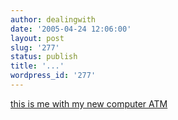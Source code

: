 ```yaml
---
author: dealingwith
date: '2005-04-24 12:06:00'
layout: post
slug: '277'
status: publish
title: '...'
wordpress_id: '277'
---
```


[this is me with my new computer ATM][1]

   [1]: http://www.dilbert.com/comics/dilbert/archive/dilbert-20050424.html

